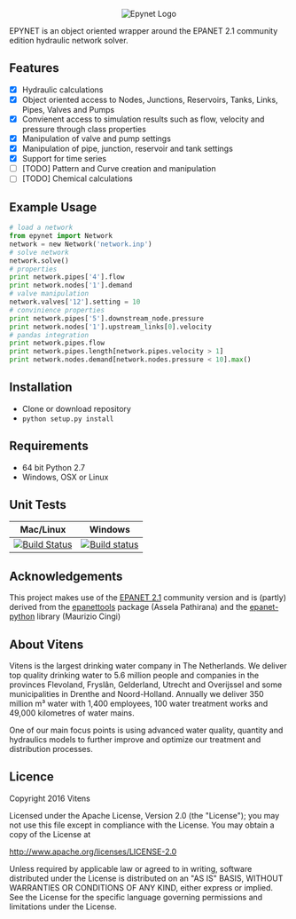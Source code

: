 <p align="center">
  <img src="https://github.com/VitensTC/epynet/blob/master/logo.png" alt="Epynet Logo"/>
</p>


EPYNET is an object oriented wrapper around the EPANET 2.1 community edition hydraulic network solver.

## Features
- [x] Hydraulic calculations
- [x] Object oriented access to Nodes, Junctions, Reservoirs, Tanks, Links, Pipes, Valves and Pumps
- [x] Convienent access to simulation results such as flow, velocity and pressure through class properties
- [x] Manipulation of valve and pump settings
- [x] Manipulation of pipe, junction, reservoir and tank settings
- [x] Support for time series
- [ ] [TODO] Pattern and Curve creation and manipulation
- [ ] [TODO] Chemical calculations

## Example Usage
```python
# load a network
from epynet import Network
network = new Network('network.inp')
# solve network
network.solve()
# properties
print network.pipes['4'].flow
print network.nodes['1'].demand
# valve manipulation
network.valves['12'].setting = 10
# convinience properties
print network.pipes['5'].downstream_node.pressure
print network.nodes['1'].upstream_links[0].velocity
# pandas integration
print network.pipes.flow
print network.pipes.length[network.pipes.velocity > 1]
print network.nodes.demand[network.nodes.pressure < 10].max()
```

## Installation
* Clone or download repository
* ```python setup.py install```

## Requirements
* 64 bit Python 2.7
* Windows, OSX or Linux

## Unit Tests
| **Mac/Linux** | **Windows** |
|---|---|
| [![Build Status](https://travis-ci.org/VitensTC/epynet.svg?branch=master)](https://travis-ci.org/VitensTC/epynet) | [![Build status](https://ci.appveyor.com/api/projects/status/ewa92p50rw5u0yfd?svg=true)](https://ci.appveyor.com/project/AbelHeinsbroek/epynet) |

## Acknowledgements
This project makes use of the [EPANET 2.1](https://github.com/OpenWaterAnalytics/EPANET) community version and is (partly) derived from the [epanettools](https://github.com/asselapathirana/epanettools) package (Assela Pathirana) and the [epanet-python](https://github.com/OpenWaterAnalytics/epanet-python) library (Maurizio Cingi)

## About Vitens

Vitens is the largest drinking water company in The Netherlands. We deliver top quality drinking water to 5.6 million people and companies in the provinces Flevoland, Fryslân, Gelderland, Utrecht and Overijssel and some municipalities in Drenthe and Noord-Holland. Annually we deliver 350 million m³ water with 1,400 employees, 100 water treatment works and 49,000 kilometres of water mains.

One of our main focus points is using advanced water quality, quantity and hydraulics models to further improve and optimize our treatment and distribution processes.

## Licence

Copyright 2016 Vitens

Licensed under the Apache License, Version 2.0 (the "License"); you may not use this file except in compliance with the License. You may obtain a copy of the License at

http://www.apache.org/licenses/LICENSE-2.0

Unless required by applicable law or agreed to in writing, software distributed under the License is distributed on an "AS IS" BASIS, WITHOUT WARRANTIES OR CONDITIONS OF ANY KIND, either express or implied. See the License for the specific language governing permissions and limitations under the License.
